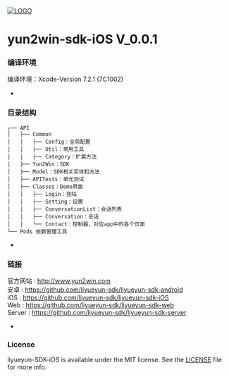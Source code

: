 [![LOGO](http://8225117.s21i-8.faiusr.com/4/ABUIABAEGAAg94-atgUou_TH-gIwoAE4Mg.png)](http://www.yun2win.com)
# yun2win-sdk-iOS V_0.0.1

### 编译环境
编译环境：Xcode-Version 7.2.1 (7C1002)

-
### 目录结构

```
┌── API
│   ├── Common
│   │   ├── Config：全局配置
│   │   ├── Util：常用工具
│   │   ├── Category：扩展方法
│   ├── Yun2Win：SDK
│   ├── Model：SDK相关实体和方法
│   ├── APITests：单元测试
│   ├── Classes：Demo界面
│   │   ├── Login：登陆
│   │   ├── Setting：设置
│   │   ├── ConversationList：会话列表
│   │   ├── Conversation：会话
│   │   └── Contact：控制器，对应app中的各个页面
└── Pods 依赖管理工具
```



-
### 链接
官方网站 : http://www.yun2win.com<br>
安卓 : https://github.com/liyueyun-sdk/liyueyun-sdk-android<br>
iOS : https://github.com/liyueyun-sdk/liyueyun-sdk-iOS<br>
Web : https://github.com/liyueyun-sdk/liyueyun-sdk-web<br>
Server : https://github.com/liyueyun-sdk/liyueyun-sdk-server<br>

-
### License
liyueyun-SDK-iOS is available under the MIT license. See the [LICENSE](https://github.com/liyueyun-sdk/liyueyun-sdk-ios/blob/master/LICENSE) file for more info.
